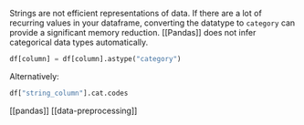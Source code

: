 Strings are not efficient representations of data. If there are a lot of recurring values in your dataframe, converting the datatype to `category` can provide a significant memory reduction. [[Pandas]] does not infer categorical data types automatically. 

```python
df[column] = df[column].astype("category")
```

Alternatively:
```python
df["string_column"].cat.codes
```

[[pandas]]
[[data-preprocessing]]